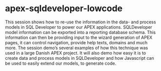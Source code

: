# apex-sqldeveloper-lowcode
This session shows how to re-use the information in the data- and process models in SQL Developer to power our APEX applications.
SQLDeveloper model information can be exported into a reporting database schema. This information can then be providing input to the wizard generation of APEX pages, it can control navigation, provide help texts, domains and much more.
The session demo’s several examples of how this technique was used in a large Danish APEX project. It will also demo how easy it is to create data and process models in SQLDeveloper and how Javascript can be used to easily extend our models, to generate code.

